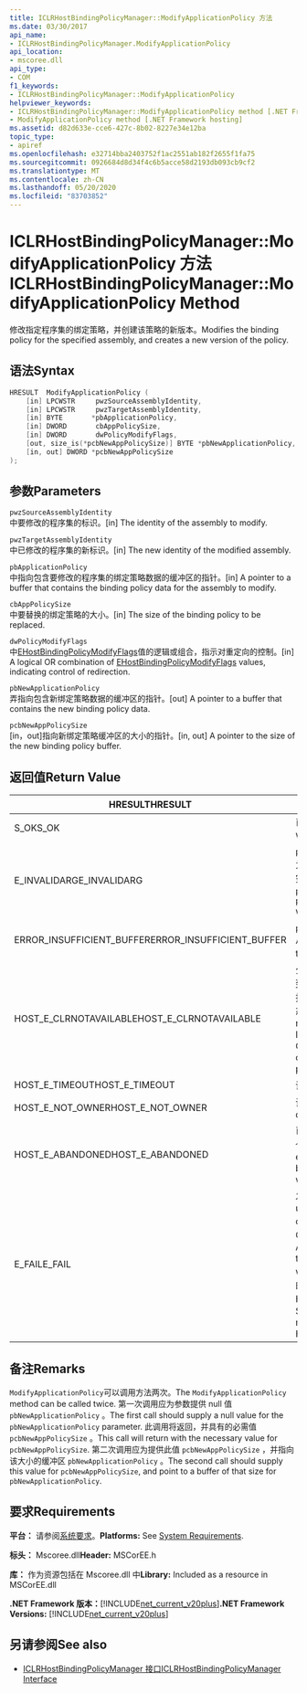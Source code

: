 ```yaml
---
title: ICLRHostBindingPolicyManager::ModifyApplicationPolicy 方法
ms.date: 03/30/2017
api_name:
- ICLRHostBindingPolicyManager.ModifyApplicationPolicy
api_location:
- mscoree.dll
api_type:
- COM
f1_keywords:
- ICLRHostBindingPolicyManager::ModifyApplicationPolicy
helpviewer_keywords:
- ICLRHostBindingPolicyManager::ModifyApplicationPolicy method [.NET Framework hosting]
- ModifyApplicationPolicy method [.NET Framework hosting]
ms.assetid: d82d633e-cce6-427c-8b02-8227e34e12ba
topic_type:
- apiref
ms.openlocfilehash: e32714bba2403752f1ac2551ab182f2655f1fa75
ms.sourcegitcommit: 0926684d8d34f4c6b5acce58d2193db093cb9cf2
ms.translationtype: MT
ms.contentlocale: zh-CN
ms.lasthandoff: 05/20/2020
ms.locfileid: "83703852"
---
```

# <a name="iclrhostbindingpolicymanagermodifyapplicationpolicy-method"></a><span data-ttu-id="548ff-102">ICLRHostBindingPolicyManager::ModifyApplicationPolicy 方法</span><span class="sxs-lookup"><span data-stu-id="548ff-102">ICLRHostBindingPolicyManager::ModifyApplicationPolicy Method</span></span>
<span data-ttu-id="548ff-103">修改指定程序集的绑定策略，并创建该策略的新版本。</span><span class="sxs-lookup"><span data-stu-id="548ff-103">Modifies the binding policy for the specified assembly, and creates a new version of the policy.</span></span>  
  
## <a name="syntax"></a><span data-ttu-id="548ff-104">语法</span><span class="sxs-lookup"><span data-stu-id="548ff-104">Syntax</span></span>  
  
```cpp  
HRESULT  ModifyApplicationPolicy (  
    [in] LPCWSTR     pwzSourceAssemblyIdentity,
    [in] LPCWSTR     pwzTargetAssemblyIdentity,  
    [in] BYTE       *pbApplicationPolicy,  
    [in] DWORD       cbAppPolicySize,  
    [in] DWORD       dwPolicyModifyFlags,  
    [out, size_is(*pcbNewAppPolicySize)] BYTE *pbNewApplicationPolicy,
    [in, out] DWORD *pcbNewAppPolicySize  
);  
```  
  
## <a name="parameters"></a><span data-ttu-id="548ff-105">参数</span><span class="sxs-lookup"><span data-stu-id="548ff-105">Parameters</span></span>  
 `pwzSourceAssemblyIdentity`  
 <span data-ttu-id="548ff-106">中要修改的程序集的标识。</span><span class="sxs-lookup"><span data-stu-id="548ff-106">[in] The identity of the assembly to modify.</span></span>  
  
 `pwzTargetAssemblyIdentity`  
 <span data-ttu-id="548ff-107">中已修改的程序集的新标识。</span><span class="sxs-lookup"><span data-stu-id="548ff-107">[in] The new identity of the modified assembly.</span></span>  
  
 `pbApplicationPolicy`  
 <span data-ttu-id="548ff-108">中指向包含要修改的程序集的绑定策略数据的缓冲区的指针。</span><span class="sxs-lookup"><span data-stu-id="548ff-108">[in] A pointer to a buffer that contains the binding policy data for the assembly to modify.</span></span>  
  
 `cbAppPolicySize`  
 <span data-ttu-id="548ff-109">中要替换的绑定策略的大小。</span><span class="sxs-lookup"><span data-stu-id="548ff-109">[in] The size of the binding policy to be replaced.</span></span>  
  
 `dwPolicyModifyFlags`  
 <span data-ttu-id="548ff-110">中[EHostBindingPolicyModifyFlags](ehostbindingpolicymodifyflags-enumeration.md)值的逻辑或组合，指示对重定向的控制。</span><span class="sxs-lookup"><span data-stu-id="548ff-110">[in] A logical OR combination of [EHostBindingPolicyModifyFlags](ehostbindingpolicymodifyflags-enumeration.md) values, indicating control of redirection.</span></span>  
  
 `pbNewApplicationPolicy`  
 <span data-ttu-id="548ff-111">弄指向包含新绑定策略数据的缓冲区的指针。</span><span class="sxs-lookup"><span data-stu-id="548ff-111">[out] A pointer to a buffer that contains the new binding policy data.</span></span>  
  
 `pcbNewAppPolicySize`  
 <span data-ttu-id="548ff-112">[in，out]指向新绑定策略缓冲区的大小的指针。</span><span class="sxs-lookup"><span data-stu-id="548ff-112">[in, out] A pointer to the size of the new binding policy buffer.</span></span>  
  
## <a name="return-value"></a><span data-ttu-id="548ff-113">返回值</span><span class="sxs-lookup"><span data-stu-id="548ff-113">Return Value</span></span>  
  
|<span data-ttu-id="548ff-114">HRESULT</span><span class="sxs-lookup"><span data-stu-id="548ff-114">HRESULT</span></span>|<span data-ttu-id="548ff-115">说明</span><span class="sxs-lookup"><span data-stu-id="548ff-115">Description</span></span>|  
|-------------|-----------------|  
|<span data-ttu-id="548ff-116">S_OK</span><span class="sxs-lookup"><span data-stu-id="548ff-116">S_OK</span></span>|<span data-ttu-id="548ff-117">已成功修改策略。</span><span class="sxs-lookup"><span data-stu-id="548ff-117">The policy was modified successfully.</span></span>|  
|<span data-ttu-id="548ff-118">E_INVALIDARG</span><span class="sxs-lookup"><span data-stu-id="548ff-118">E_INVALIDARG</span></span>|<span data-ttu-id="548ff-119">`pwzSourceAssemblyIdentity`或为 `pwzTargetAssemblyIdentity` 空引用。</span><span class="sxs-lookup"><span data-stu-id="548ff-119">`pwzSourceAssemblyIdentity` or `pwzTargetAssemblyIdentity` was a null reference.</span></span>|  
|<span data-ttu-id="548ff-120">ERROR_INSUFFICIENT_BUFFER</span><span class="sxs-lookup"><span data-stu-id="548ff-120">ERROR_INSUFFICIENT_BUFFER</span></span>|<span data-ttu-id="548ff-121">`pbNewApplicationPolicy` 太小。</span><span class="sxs-lookup"><span data-stu-id="548ff-121">`pbNewApplicationPolicy` is too small.</span></span>|  
|<span data-ttu-id="548ff-122">HOST_E_CLRNOTAVAILABLE</span><span class="sxs-lookup"><span data-stu-id="548ff-122">HOST_E_CLRNOTAVAILABLE</span></span>|<span data-ttu-id="548ff-123">公共语言运行时（CLR）未加载到进程中，或 CLR 处于无法运行托管代码或成功处理调用的状态。</span><span class="sxs-lookup"><span data-stu-id="548ff-123">The common language runtime (CLR) has not been loaded into a process, or the CLR is in a state in which it cannot run managed code or process the call successfully.</span></span>|  
|<span data-ttu-id="548ff-124">HOST_E_TIMEOUT</span><span class="sxs-lookup"><span data-stu-id="548ff-124">HOST_E_TIMEOUT</span></span>|<span data-ttu-id="548ff-125">调用超时。</span><span class="sxs-lookup"><span data-stu-id="548ff-125">The call timed out.</span></span>|  
|<span data-ttu-id="548ff-126">HOST_E_NOT_OWNER</span><span class="sxs-lookup"><span data-stu-id="548ff-126">HOST_E_NOT_OWNER</span></span>|<span data-ttu-id="548ff-127">调用方不拥有该锁。</span><span class="sxs-lookup"><span data-stu-id="548ff-127">The caller does not own the lock.</span></span>|  
|<span data-ttu-id="548ff-128">HOST_E_ABANDONED</span><span class="sxs-lookup"><span data-stu-id="548ff-128">HOST_E_ABANDONED</span></span>|<span data-ttu-id="548ff-129">已阻止的线程或纤程正在等待某个事件时，该事件被取消。</span><span class="sxs-lookup"><span data-stu-id="548ff-129">An event was canceled while a blocked thread or fiber was waiting on it.</span></span>|  
|<span data-ttu-id="548ff-130">E_FAIL</span><span class="sxs-lookup"><span data-stu-id="548ff-130">E_FAIL</span></span>|<span data-ttu-id="548ff-131">发生未知的灾难性故障。</span><span class="sxs-lookup"><span data-stu-id="548ff-131">An unknown catastrophic failure occurred.</span></span> <span data-ttu-id="548ff-132">方法返回 E_FAIL 后，CLR 在该进程内将不再可用。</span><span class="sxs-lookup"><span data-stu-id="548ff-132">After a method returns E_FAIL, the CLR is no longer usable within the process.</span></span> <span data-ttu-id="548ff-133">对宿主方法的后续调用会返回 HOST_E_CLRNOTAVAILABLE。</span><span class="sxs-lookup"><span data-stu-id="548ff-133">Subsequent calls to hosting methods return HOST_E_CLRNOTAVAILABLE.</span></span>|  
  
## <a name="remarks"></a><span data-ttu-id="548ff-134">备注</span><span class="sxs-lookup"><span data-stu-id="548ff-134">Remarks</span></span>  
 <span data-ttu-id="548ff-135">`ModifyApplicationPolicy`可以调用方法两次。</span><span class="sxs-lookup"><span data-stu-id="548ff-135">The `ModifyApplicationPolicy` method can be called twice.</span></span> <span data-ttu-id="548ff-136">第一次调用应为参数提供 null 值 `pbNewApplicationPolicy` 。</span><span class="sxs-lookup"><span data-stu-id="548ff-136">The first call should supply a null value for the `pbNewApplicationPolicy` parameter.</span></span> <span data-ttu-id="548ff-137">此调用将返回，并具有的必需值 `pcbNewAppPolicySize` 。</span><span class="sxs-lookup"><span data-stu-id="548ff-137">This call will return with the necessary value for `pcbNewAppPolicySize`.</span></span> <span data-ttu-id="548ff-138">第二次调用应为提供此值 `pcbNewAppPolicySize` ，并指向该大小的缓冲区 `pbNewApplicationPolicy` 。</span><span class="sxs-lookup"><span data-stu-id="548ff-138">The second call should supply this value for `pcbNewAppPolicySize`, and point to a buffer of that size for `pbNewApplicationPolicy`.</span></span>  
  
## <a name="requirements"></a><span data-ttu-id="548ff-139">要求</span><span class="sxs-lookup"><span data-stu-id="548ff-139">Requirements</span></span>  
 <span data-ttu-id="548ff-140">**平台：** 请参阅[系统要求](../../get-started/system-requirements.md)。</span><span class="sxs-lookup"><span data-stu-id="548ff-140">**Platforms:** See [System Requirements](../../get-started/system-requirements.md).</span></span>  
  
 <span data-ttu-id="548ff-141">**标头：** Mscoree.dll</span><span class="sxs-lookup"><span data-stu-id="548ff-141">**Header:** MSCorEE.h</span></span>  
  
 <span data-ttu-id="548ff-142">**库：** 作为资源包括在 Mscoree.dll 中</span><span class="sxs-lookup"><span data-stu-id="548ff-142">**Library:** Included as a resource in MSCorEE.dll</span></span>  
  
 <span data-ttu-id="548ff-143">**.NET Framework 版本：**[!INCLUDE[net_current_v20plus](../../../../includes/net-current-v20plus-md.md)]</span><span class="sxs-lookup"><span data-stu-id="548ff-143">**.NET Framework Versions:** [!INCLUDE[net_current_v20plus](../../../../includes/net-current-v20plus-md.md)]</span></span>  
  
## <a name="see-also"></a><span data-ttu-id="548ff-144">另请参阅</span><span class="sxs-lookup"><span data-stu-id="548ff-144">See also</span></span>

- [<span data-ttu-id="548ff-145">ICLRHostBindingPolicyManager 接口</span><span class="sxs-lookup"><span data-stu-id="548ff-145">ICLRHostBindingPolicyManager Interface</span></span>](iclrhostbindingpolicymanager-interface.md)
